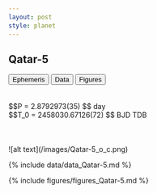 ```yaml
---
layout: post
style: planet
---
```

<script src="../js/planets.js"></script>

## Qatar-5

<!-- Tab links -->
<div class="tab">
<button class="tablinks" onclick="openCity(event, 'Ephemeris')">Ephemeris</button>
<button class="tablinks" onclick="openCity(event, 'Data')">Data</button>
<button class="tablinks" onclick="openCity(event, 'Figures')">Figures</button>
</div>

<!-- Tab content -->
<div id="Ephemeris" class="tabcontent" markdown="1">
<br/><br/>
$$P = 2.8792973(35) $$ day <br/>
$$T_0 = 2458030.67126(72) $$ BJD TDB
<br/><br/>
<br/><br/>
![alt text](/images/Qatar-5_o_c.png)
</div>


<div id="Data" class="tabcontent" markdown="1">

{% include data/data_Qatar-5.md %}

</div>

<div id="Figures" class="tabcontent" markdown="1">
{% include figures/figures_Qatar-5.md %}
</div>


<script src="../js/tabs.js"></script>


